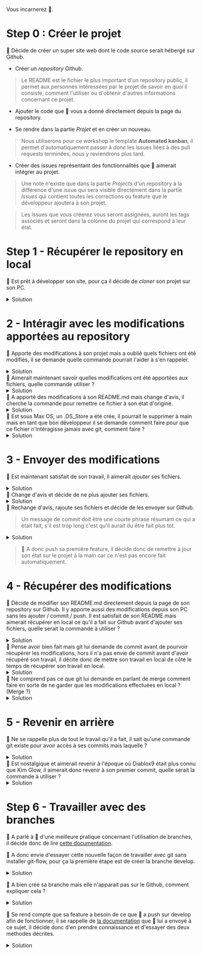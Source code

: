 Vous incarnerez 🐒.


Step 0 : Créer le projet
===
🐒 Décide de créer un super site web dont le code source serait hébergé sur Github.

- Créer un *repository* Github.
> Le README est le fichier le plus important d'un repository public, il permet aux personnes intéressées par le projet de savoir en quoi il consiste, comment l'utiliser ou d'obtenir d'autres informations concernant ce projet. 

- Ajouter le code que 🐎 vous a donné directement depuis la page du repository.
 
- Se rendre dans la partie *Projet* et en créer un nouveau.
> Nous utiliserons pour ce workshop le template **Automated kanban**, il permet d'automatiquement passer à *done* les issues liées à des pull requests terminées, nous y reviendrons plus tard.

- Créer des issues représentant des fonctionnalités que 🐒 aimerait intégrer au projet.
> Une note n'existe que dans la partie *Projects* d'un repository à la différence d'une issue qui sera visible directement dans la partie *Issues* qui contient toutes les corrections ou feature que le développeur ajoutera à son projet.

> Les issues que vous créerez vous seront assignées, auront les tags associés et seront dans la colonne du projet qui correspond à leur état.


Step 1 - Récupérer le repository en local
===
🐒 Est prêt à développer son site, pour ça il décide de *cloner* son projet sur son PC.
<details>
 <summary>Solution</summary>

```console
rafale@workshop:~$ git clone <SSH KEY>
```
</details>


2 - Intéragir avec les modifications apportées au repository
===
🐒 Apporte des modifications à son projet mais a oublié quels fichiers ont été modifiés, il se demande quelle commande pourrait l'aider à s'en rappeler.
<details>
 <summary>Solution</summary>

```console
rafale@workshop:~$ git diff <FILE PATH || SOURCE BRANCH>
```
</details>
🐒 Aimerait maintenant savoir quelles modifications ont été apportées aux fichiers, quelle commande utiliser ?
<details>
 <summary>Solution</summary>

```console
rafale@workshop:~$ git diff <FILE PATH || SOURCE BRANCH>
```
</details>
🐒 A apporté des modifications à son README.md mais change d'avis, il cherche la commande pour remettre ce fichier à son état d'origine.
<details>
 <summary>Solution</summary>

```console
rafale@workshop:~$ git checkout <FILE PATH>
```
</details>
🐒 Est sous Max OS, un .DS_Store a été crée, il pourrait le supprimer à main mais en tant que bon développeur il se demande comment faire pour que ce fichier n'intéragisse jamais avec git, comment faire ?
<details>
 <summary>Solution</summary>

```console
rafale@workshop:~$ cat .gitignore
```
    /node_modules   #Indique que le dossier node_modules ne sera pas pris en compte par git

    *.log   #Indique que tous les fichiers ayant pour extension .log ne seont pas pris en compte par git
    
    .DS_Store   #Indique que le fichier DS_Store ne sera pas pris en compte par git
</details>


3 - Envoyer des modifications
===
🐒 Est maintenant satisfait de son travail, il aimerait *ajouter* ses fichiers.
<details>
 <summary>Solution</summary>

```console
rafale@workshop:~$ git add <FILE PATH>
rafale@workshop:~$ git add -A
```
</details>
🐒 Change d'avis et décide de ne plus ajouter ses fichiers.
<details>
 <summary>Solution</summary>

```console
rafale@workshop:~$ git reset <FILE PATH>
rafale@workshop:~$ git reset
```
</details>
🐒 Rechange d'avis, rajoute ses fichiers et décide de les envoyer sur Github.

> Un message de commit doit être une courte phrase résumant ce qui a était fait, s'il est trop long c'est qu'il aurait du être fait plus tot.
<details>
 <summary>Solution</summary>

```console
rafale@workshop:~$ git commit -m <COMMIT MESSAGE>
rafale@workshop:~$ git push <BRANCH NAME>
```
</details>

>🐒 A donc push sa première feature, il décide donc de remettre à jour son état sur le projet à la main car ce n'est pas encore fait automatiquement.


4 - Récupérer des modifications
===
🐒 Décide de modifier son README.md directement depuis la page de son repository sur Github.
Il y apporte aussi des modifications depuis son PC sans les ajouter / commit / push.
Il est satisfait de son README mais aimerait récupérer en local ce qu'il a fait sur Github avant d'ajouter ses fichiers, quelle serait la commande à utiliser ?
<details>
 <summary>Solution</summary>

```console
rafale@workshop:~$ git pull <BRANCH NAME>
```
</details>
🐒 Pense avoir bien fait mais git lui demande de commit avant de pourvoir récupérer les modifications, hors il n'a pas envie de commit avant d'avoir récupéré son travail, il décite donc de mettre son travail en local de côté le temps de récupérer son travail en local.
<details>
 <summary>Solution</summary>

```console
rafale@workshop:~$ git stash
rafale@workshop:~$ git pull <BRANCH NAME>
rafale@workshop:~$ git stash pop
```
</details>
🐒 Ne comprend pas ce que git lui demande en parlant de merge comment faire en sorte de ne garder que les modifications effectuées en local ? (Merge ?)
<details>
 <summary>Solution</summary>

    Accept Current Change | Accept Incoming Change | Accept Both Changes | Compare Changes
    # Sélectionner Incoming Change
</details>


5 - Revenir en arrière
===
🐒 Ne se rappelle plus de tout le travail qu'il a fait, il sait qu'une commande git existe pour avoir accès à ses commits mais laquelle ?
<details>
 <summary>Solution</summary>

```console
rafale@workshop:~$ git log
```
</details>
🐒 Est nostalgique et aimerait revenir à l'époque où Diablox9 était plus connu que Kim Glow, il aimerait donc revenir à son premier commit, quelle serait la commande à utiliser ?
<details>
 <summary>Solution</summary>

```console
rafale@workshop:~$ git checkout <COMMIT ID>
rafale@workshop:~$ git switch - #Pour revenir à la dernière version
```
</details>


Step 6 - Travailler avec des branches
===
🐎 A parlé à 🐒 d'une meilleure pratique concernant l'utilisation de branches, il décide donc de lire [cette documentation](https://danielkummer.github.io/git-flow-cheatsheet/index.fr_FR.html).

🐒 A donc envie d'essayer cette nouvelle façon de travailler avec git sans installer git-flow, pour ça la première étape est de créer la branche develop.
<details>
 <summary>Solution</summary>

```console
rafale@workshop:~$ git branch -b develop && git checkout develop
rafale@workshop:~$ git checkout -b develop # Manière plus simple de le faire
```
</details>

🐒 A bien créé sa branche mais elle n'apparait pas sur le Github, comment expliquer cela ?
<details>
 <summary>Solution</summary>
 🐒 N'a créé sa branche qu'en local, elle n'apparaitra pas sur le serveur avant qu'elle n'ait été push.
 
 Il se peut que 🐎 qui ait déja cloné le repository n'ait pas accès à cette branche même après un push de 🐒, il devra pour la voir exécuter la commande :

```console
rafale@workshop:~$ git fetch
```
</details>

🐒 Se rend compte que sa feature a besoin de ce que 🐎 a push sur develop afin de fonctionner, il se rappelle de [la documentation](https://www.atlassian.com/fr/git/tutorials/merging-vs-rebasing) que 🐎 lui a envoyé à ce sujet, il décide donc d'en prendre connaissance et d'essayer des deux méthodes décrites.
<details>
 <summary>Solution</summary>

```console
rafale@workshop:~$ man git-merge
rafale@workshop:~$ man git-rebase
```
</details>
